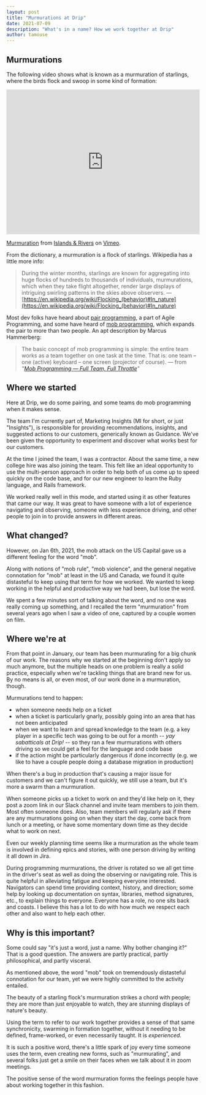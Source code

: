 ```yaml
---
layout: post
title: "Murmurations at Drip"
date: 2021-07-09
description: "What's in a name? How we work together at Drip"
author: tamouse
---
```


## Murmurations ##

The following video shows what is known as a murmuration of starlings, where the birds flock and swoop in some kind of formation:

<div style="padding:75% 0 0 0;position:relative;"><iframe src="https://player.vimeo.com/video/31158841" style="position:absolute;top:0;left:0;width:100%;height:100%;" frameborder="0" allow="autoplay; fullscreen; picture-in-picture" allowfullscreen></iframe></div><script src="https://player.vimeo.com/api/player.js"></script>
<p><a href="https://vimeo.com/31158841">Murmuration</a> from <a href="https://vimeo.com/islandsandrivers">Islands &amp; Rivers</a> on <a href="https://vimeo.com">Vimeo</a>.</p>

<!-- [https://vimeo.com/31158841](https://vimeo.com/31158841) -->

From the dictionary, a murmuration is a flock of starlings. Wikipedia has a little more info:

> During the winter months, starlings are known for aggregating into huge flocks of hundreds to thousands of individuals, murmurations, which when they take flight altogether, render large displays of intriguing swirling patterns in the skies above observers. — [https://en.wikipedia.org/wiki/Flocking_(behavior)#In_nature](https://en.wikipedia.org/wiki/Flocking_(behavior)#In_nature)

Most dev folks have heard about [pair programming](https://en.wikipedia.org/wiki/Pair_programming), a part of Agile Programming, and some have heard of [mob programming](https://en.wikipedia.org/wiki/Mob_programming), which expands the pair to more than two people. An apt description by Marcus Hammerberg:

> The basic concept of mob programming is simple: the entire team works as a team together on one task at the time. That is: one team – one (active) keyboard – one screen (projector of course). — from *"[Mob Programming — Full Team, Full Throttle](http://www.marcusoft.net/2013/08/repost-mob-programming-full-team-full-throttle.html)"*

## Where we started

Here at Drip, we do some pairing, and some teams do mob programming when it makes sense.

The team I'm currently part of, Marketing Insights (MI for short, or just "Insights"), is responsible for providing recommendations, insights, and suggested actions to our customers, generically known as Guidance. We've been given the opportunity to experiment and discover what works best for our customers.

At the time I joined the team, I was a contractor. About the same time, a new college hire was also joining the team. This felt like an ideal opportunity to use the multi-person approach in order to help both of us come up to speed quickly on the code base, and for our new engineer to learn the Ruby language, and Rails framework.

We worked really well in this mode, and started using it as other features that came our way. It was great to have someone with a lot of experience navigating and observing, someone with less experience driving, and other people to join in to provide answers in different areas.

## What changed? ##

However, on Jan 6th, 2021, the mob attack on the US Capital gave us a different feeling for the word "mob".

Along with notions of "mob rule", "mob violence", and the general negative connotation for "mob" at least in the US and Canada, we found it quite distasteful to keep using that term for how we worked. We wanted to keep working in the helpful and productive way we had been, but lose the word.

We spent a few minutes sort of talking about the word, and no one was really coming up something, and I recalled the term "murmuration" from several years ago when I saw a video of one, captured by a couple women on film.

## Where we're at

From that point in January, our team has been murmurating for a big chunk of our work. The reasons why we started at the beginning don't apply so much anymore, but the multiple heads on one problem is really a solid practice, especially when we're tackling things that are brand new for us. By no means is all, or even most, of our work done in a murmuration, though.

Murmurations tend to happen:
 * when someone needs help on a ticket
 * when a ticket is particularly gnarly, possibly going into an area that has not been anticipated
 * when we want to learn and spread knowledge to the team (e.g. a key player in a specific tech was going to be out for a month -- *yay sabatticals at Drip!* -- so they ran a few murmurations with others driving so we could get a feel for the language and code base
 * if the action might be particularly dangerous if done incorrectly (e.g. we like to have a couple people doing a database migration in production)

When there's a bug in production that's causing a major issue for customers and we can't figure it out quickly, we still use a team, but it's more a swarm than a murmuration.

When someone picks up a ticket to work on and they'd like help on it, they post a zoom link in our Slack channel and invite team members to join them. Most often someone does. Also, team members will regularly ask if there are any murmurations going on when they start the day, come back from lunch or a meeting, or have some momentary down time as they decide what to work on next.

Even our weekly planning time seems like a murmuration as the whole team is involved in defining epics and stories, with one person driving by writing it all down in Jira.

During programming murmurations, the driver is rotated so we all get time in the driver's seat as well as doing the observing or navigating role. This is quite helpful in alleviating fatigue and keeping everyone interested. Navigators can spend time providing context, history, and direction; some help by looking up documentation on syntax, libraries, method signatures, etc., to explain things to everyone. Everyone has a role, no one sits back and coasts. I believe this has a lot to do with how much we respect each other and also want to help each other.

## Why is this important?

Some could say "it's just a word, just a name. Why bother changing it?" That is a good question. The answers are partly practical, partly philosophical, and partly visceral.

As mentioned above, the word "mob" took on tremendously distasteful connotation for our team, yet we were highly committed to the activity entailed.

The beauty of a starling flock's murmuration strikes a chord with people; they are more than just enjoyable to watch, they are stunning displays of nature's beauty.

Using the term to refer to our work together provides a sense of that same synchronicity, swarming in formation together, without it needing to be defined, frame-worked, or even necessarily taught. It is *experienced*.

It is such a positive word, there's a little spark of joy every time someone uses the term, even creating new forms, such as "murmurating", and several folks just get a smile on their faces when we talk about it in zoom meetings.

The positive sense of the word murmuration forms the feelings people have about working together in this fashion.